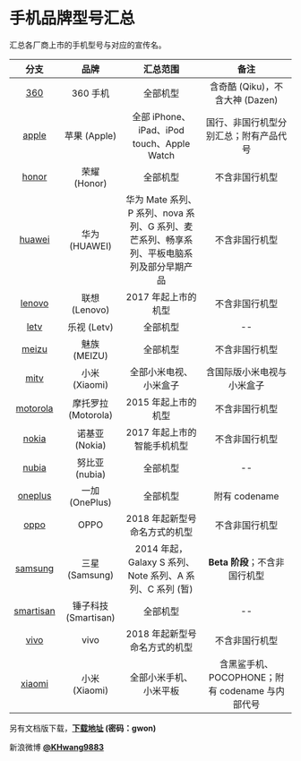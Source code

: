 # 手机品牌型号汇总
汇总各厂商上市的手机型号与对应的宣传名。

| 分支 | 品牌 | 汇总范围 | 备注 |
| :-: | :-: | :-: | :-: |
| [360](https://github.com/KHwang9883/MobileModels/tree/360) | 360 手机 | 全部机型 | 含奇酷 (Qiku)，不含大神 (Dazen) |
| [apple](https://github.com/KHwang9883/MobileModels/tree/apple) | 苹果 (Apple) | 全部 iPhone、iPad、iPod touch、Apple Watch | 国行、非国行机型分别汇总；附有产品代号 |
| [honor](https://github.com/KHwang9883/MobileModels/tree/honor) | 荣耀 (Honor) | 全部机型 | 不含非国行机型 |
| [huawei](https://github.com/KHwang9883/MobileModels/tree/huawei) | 华为 (HUAWEI) | 华为 Mate 系列、P 系列、nova 系列、G 系列、麦芒系列、畅享系列、平板电脑系列及部分早期产品 | 不含非国行机型 |
| [lenovo](https://github.com/KHwang9883/MobileModels/tree/lenovo) | 联想 (Lenovo) | 2017 年起上市的机型 | 不含非国行机型 |
| [letv](https://github.com/KHwang9883/MobileModels/tree/letv) | 乐视 (Letv) | 全部机型 | -- |
| [meizu](https://github.com/KHwang9883/MobileModels/tree/meizu) | 魅族 (MEIZU) | 全部机型 | 不含非国行机型 |
| [mitv](https://github.com/KHwang9883/MobileModels/tree/mitv) | 小米 (Xiaomi) | 全部小米电视、小米盒子 | 含国际版小米电视与小米盒子 |
| [motorola](https://github.com/KHwang9883/MobileModels/tree/motorola) | 摩托罗拉 (Motorola) | 2015 年起上市的机型 | 不含非国行机型 |
| [nokia](https://github.com/KHwang9883/MobileModels/tree/nokia) | 诺基亚 (Nokia) | 2017 年起上市的智能手机机型 | 不含非国行机型 |
| [nubia](https://github.com/KHwang9883/MobileModels/tree/nubia) | 努比亚 (nubia) | 全部机型 | -- |
| [oneplus](https://github.com/KHwang9883/MobileModels/tree/oneplus) | 一加 (OnePlus) | 全部机型 | 附有 codename |
| [oppo](https://github.com/KHwang9883/MobileModels/tree/oppo) | OPPO | 2018 年起新型号命名方式的机型 | 不含非国行机型 |
| [samsung](https://github.com/KHwang9883/MobileModels/tree/samsung) | 三星 (Samsung) | 2014 年起，Galaxy S 系列、Note 系列、A 系列、C 系列 (暂) | **Beta 阶段**；不含非国行机型 |
| [smartisan](https://github.com/KHwang9883/MobileModels/tree/smartisan) | 锤子科技 (Smartisan) | 全部机型 | -- |
| [vivo](https://github.com/KHwang9883/MobileModels/tree/vivo) | vivo | 2018 年起新型号命名方式的机型 | 不含非国行机型 |
| [xiaomi](https://github.com/KHwang9883/MobileModels/tree/xiaomi) | 小米 (Xiaomi) | 全部小米手机、小米平板 | 含黑鲨手机、POCOPHONE；附有 codename 与内部代号 |

另有文档版下载，**[下载地址](https://pan.baidu.com/s/1nG4kWRCUeUOOeb94gukrkw) (密码：gwon)**

新浪微博 **[@KHwang9883](https://weibo.com/huangyf9883)**
